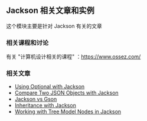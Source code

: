 ## Jackson 相关文章和实例

这个模块主要是针对 Jackson 有关的文章

### 相关课程和讨论

有关 "计算机设计相关的课程" ：https://www.ossez.com/

### 相关文章 
- [Using Optional with Jackson](https://www.baeldung.com/jackson-optional)
- [Compare Two JSON Objects with Jackson](https://www.baeldung.com/jackson-compare-two-json-objects)
- [Jackson vs Gson](https://www.baeldung.com/jackson-vs-gson)
- [Inheritance with Jackson](https://www.baeldung.com/jackson-inheritance)
- [Working with Tree Model Nodes in Jackson](https://www.baeldung.com/jackson-json-node-tree-model)
